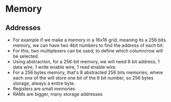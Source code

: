 # Memory

## Addresses
- For example if we make a memory in a 16x16 grid, meaning its a 256 bits memory, we can have two 4bit numbers to find the address of each bit. 
- For this, two multiplexers can be used, to define which column/row will be selected.
- Using abstraction, for a 256-bit memory, we will need 8 bit address, 1 data wire, 1 write enable wire, 1 read enable wire.
- For a 256 bytes memory, that's 8 abstracted 256 bits memories, where each one of the will store one bit of the 8 bit number, so 256 bytes storage, always a entire byte.
- Registers are small memories
- RAMs are bigger, many storage addresses